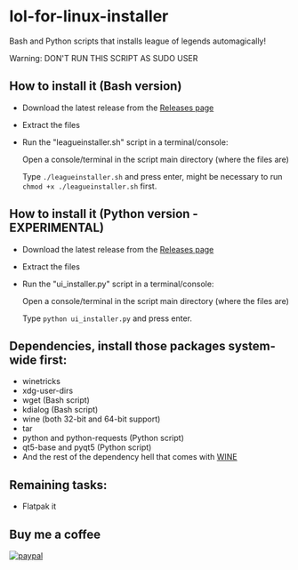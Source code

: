 # lol-for-linux-installer
Bash and Python scripts that installs league of legends automagically!

Warning: DON'T RUN THIS SCRIPT AS SUDO USER

## How to install it (Bash version)
- Download the latest release from the [Releases page](https://github.com/kassindornelles/lol-for-linux-bash-installer/releases)
- Extract the files
- Run the "leagueinstaller.sh" script in a terminal/console:

   Open a console/terminal in the script main directory (where the files are)
   
   Type `./leagueinstaller.sh` and press enter, might be necessary to run ```chmod +x ./leagueinstaller.sh``` first.

## How to install it (Python version - EXPERIMENTAL)
- Download the latest release from the [Releases page](https://github.com/kassindornelles/lol-for-linux-bash-installer/releases)
- Extract the files
- Run the "ui_installer.py" script in a terminal/console:

  Open a console/terminal in the script main directory (where the files are)
  
  Type `python ui_installer.py` and press enter.

## Dependencies, install those packages system-wide first:
- winetricks
- xdg-user-dirs
- wget (Bash script)
- kdialog (Bash script)
- wine (both 32-bit and 64-bit support)
- tar
- python and python-requests (Python script)
- qt5-base and pyqt5 (Python script)
- And the rest of the dependency hell that comes with [WINE](https://www.gloriouseggroll.tv/how-to-get-out-of-wine-dependency-hell/)

## Remaining tasks:
- Flatpak it

## Buy me a coffee
[![paypal](https://www.paypalobjects.com/en_US/i/btn/btn_donateCC_LG.gif)](https://www.paypal.com/donate/?hosted_button_id=9D3JQM8NAYS98)
